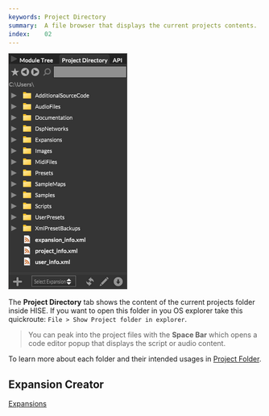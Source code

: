 ```yaml
---
keywords: Project Directory
summary:  A file browser that displays the current projects contents.
index:    02
---
```


![project-directory](images\interface\project-directory.png)

The **Project Directory** tab shows the content of the current projects folder inside HISE. If you want to open this folder in you OS explorer take this quickroute: `File > Show Project folder in explorer`.

> You can peak into the project files with the **Space Bar** which opens a code editor popup that displays the script or audio content. 

To learn more about each folder and their intended usages in [Project Folder](/working-with-hise/project-management).



## Expansion Creator

[Expansions](/working-with-hise/project-management/expansions)